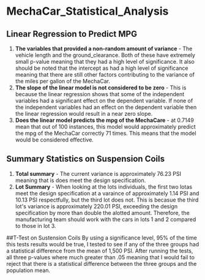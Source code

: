 # MechaCar_Statistical_Analysis
## Linear Regression to Predict MPG

1. **The variables that provided a non-random amount of variance** - The vehicle length and the ground_clearance. Both of these have extremely small p-value meaning that they had a high level of significance. It also should be noted that the intercept as had a high level of significance meaning that there are still other factors contributing to the variance of the miles per gallon of the MechaCar.
2. **The slope of the linear model is not considered to be zero** - This is because the linear regression shows that some of the independent variables had a significant effect on the dependent variable. If none of the independent variables had an effect on the dependent variable then the linear regression would result in a near zero slope.
3. **Does the linear model predicts the mpg of the MechaCare** - at 0.7149 mean that out of 100 instances, this model would approximately predict the mpg of the MechaCar correctly 71 times. This means that the model would be considered effective.

## Summary Statistics on Suspension Coils
1. **Total summary** - The current variance is approximately 76.23 PSI meaning that is does meet the design specification.
2. **Lot Summary** -  When looking at the lots individuals, the first two lotas meet the design specification at a varaince of approximately 1.14 PSI and 10.13 PSI respectfully, but the third lot does not. This is becasue the third lot's variance is approximately 220.01 PSI, exceeding the design specification by more than double the alotted amount. Therefore, the manufacturing team should work with the cars in lots 1 and 2 compared to those in lot 3.

##T-Test on Sustension Coils
By using a significance level, 95% of the time this tests results would be true, I tested to see if any of the three groups had a statistical difference from the mean of 1,500 PSI. After running the tests, all three p-values where much greater than .05 meaning that I would fail to reject that there is a statistical difference between the three groups and the population mean.

